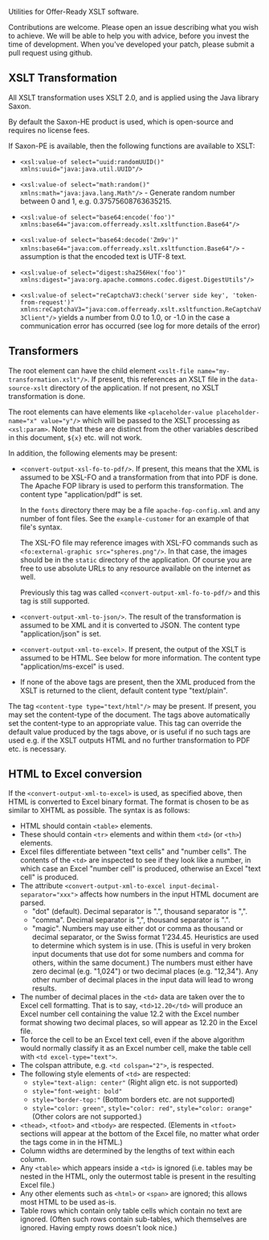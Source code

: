 Utilities for Offer-Ready XSLT software.

Contributions are welcome. Please open an issue describing what you wish to achieve. We will be able to help you with advice, before you invest the time of development. When you've developed your patch, please submit a pull request using github.

XSLT Transformation
-------------------
All XSLT transformation uses XSLT 2.0, and is applied using the Java library Saxon.

By default the Saxon-HE product is used, which is open-source and requires no license fees.

If Saxon-PE is available, then the following functions are available to XSLT:

* `<xsl:value-of select="uuid:randomUUID()" xmlns:uuid="java:java.util.UUID"/>`

* `<xsl:value-of select="math:random()" xmlns:math="java:java.lang.Math"/>` - Generate random number between 0 and 1, e.g. 0.37575608763635215.

* `<xsl:value-of select="base64:encode('foo')" xmlns:base64="java:com.offerready.xslt.xsltfunction.Base64"/>`

* `<xsl:value-of select="base64:decode('Zm9v')" xmlns:base64="java:com.offerready.xslt.xsltfunction.Base64"/>` - assumption is that the encoded text is UTF-8 text.
                          
* `<xsl:value-of select="digest:sha256Hex('foo')" xmlns:digest="java:org.apache.commons.codec.digest.DigestUtils"/>`

* `<xsl:value-of select="reCaptchaV3:check('server side key', 'token-from-request')" xmlns:reCaptchaV3="java:com.offerready.xslt.xsltfunction.ReCaptchaV3Client"/>` yields a number from 0.0 to 1.0, or -1.0 in the case a communication error has occurred (see log for more details of the error)

Transformers
------------
The root element can have the child element `<xslt-file name="my-transformation.xslt"/>`. If present, this references an XSLT file in the `data-source-xslt` directory of the application. If not present, no XSLT transformation is done.

The root elements can have elements like `<placeholder-value placeholder-name="x" value="y"/>` which will be passed to the XSLT processing as `<xsl:param>`. Note that these are distinct from the other variables described in this document, `${x}` etc. will not work.

In addition, the following elements may be present:

* `<convert-output-xsl-fo-to-pdf/>`. If present, this means that the XML is assumed to be XSL-FO and a transformation from that into PDF is done. The Apache FOP library is used to perform this transformation. The content type "application/pdf" is set.

  In the `fonts` directory there may be a file `apache-fop-config.xml` and any number of font files. See the `example-customer` for an example of that file's syntax.
  
  The XSL-FO file may reference images with XSL-FO commands such as `<fo:external-graphic src="spheres.png"/>`. In that case, the images should be in the `static` directory of the application. Of course you are free to use absolute URLs to any resource available on the internet as well.
  
  Previously this tag was called `<convert-output-xml-fo-to-pdf/>` and this tag is still supported.
  
* `<convert-output-xml-to-json/>`. The result of the transformation is assumed to be XML and it is converted to JSON. The content type "application/json" is set.
  
* `<convert-output-xml-to-excel>`. If present, the output of the XSLT is assumed to be HTML. See below for more information. The content type "application/ms-excel" is used.

* If none of the above tags are present, then the XML produced from the XSLT is returned to the client, default content type "text/plain".

The tag `<content-type type="text/html"/>` may be present. If present, you may set the content-type of the document. The tags above automatically set the content-type to an appropriate value. This tag can override the default value produced by the tags above, or is useful if no such tags are used e.g. if the XSLT outputs HTML and no further transformation to PDF etc. is necessary.

HTML to Excel conversion
------------------------
If the `<convert-output-xml-to-excel>` is used, as specified above, then HTML is converted to Excel binary format. The format is chosen to be as similar to XHTML as possible. The syntax is as follows: 

* HTML should contain `<table>` elements. 
* These should contain `<tr>` elements and within them `<td>` (or `<th>`) elements. 
* Excel files differentiate between "text cells" and "number cells". The contents of the `<td>` are inspected to see if they look like a number, in which case an Excel "number cell" is produced, otherwise an Excel "text cell" is produced.
* The attribute `<convert-output-xml-to-excel input-decimal-separator="xxx">` affects how numbers in the input HTML document are parsed.
  * "dot" (default). Decimal separator is ".", thousand separator is ",".
  * "comma". Decimal separator is ",", thousand separator is ".".
  * "magic". Numbers may use either dot or comma as thousand or decimal separator, or the Swiss format 1'234.45. Heuristics are used to determine which system is in use. (This is useful in very broken input documents that use dot for some numbers and comma for others, within the same document.) The numbers must either have zero decimal (e.g. "1,024") or two decimal places (e.g. "12,34"). Any other number of decimal places in the input data will lead to wrong results. 
* The number of decimal places in the `<td>` data are taken over the to Excel cell formatting. That is to say, `<td>12.20</td>` will produce an Excel number cell containing the value 12.2 with the Excel number format showing two decimal places, so will appear as 12.20 in the Excel file.
* To force the cell to be an Excel text cell, even if the above algorithm would normally classify it as an Excel number cell, make the table cell with `<td excel-type="text">`.
* The colspan attribute, e.g. `<td colspan="2">`, is respected. 
* The following style elements of `<td>` are respected:
  * `style="text-align: center"` (Right align etc. is not supported)
  * `style="font-weight: bold"`
  * `style="border-top:"` (Bottom borders etc. are not supported)
  * `style="color: green"`, `style="color: red"`, `style="color: orange"` (Other colors are not supported.)
* `<thead>`, `<tfoot>` and `<tbody>` are respected. (Elements in `<tfoot>` sections will appear at the bottom of the Excel file, no matter what order the tags come in in the HTML.) 
* Column widths are determined by the lengths of text within each column. 
* Any `<table>` which appears inside a `<td>` is ignored (i.e. tables may be nested in the HTML, only the outermost table is present in the resulting Excel file.) 
* Any other elements such as `<html>` or `<span>` are ignored; this allows most HTML to be used as-is. 
* Table rows which contain only table cells which contain no text are ignored. (Often such rows contain sub-tables, which themselves are ignored. Having empty rows doesn't look nice.) 

